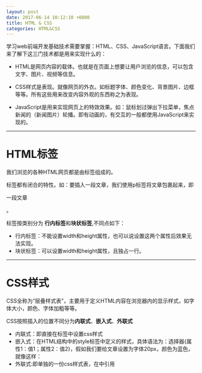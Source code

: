 ```yaml
---
layout: post
date: 2017-06-14 10:12:10 +0800
title: HTML & CSS
categories: HTML&CSS
---
```


学习web前端开发基础技术需要掌握：HTML、CSS、JavaScript语言。下面我们来了解下这三门技术都是用来实现什么的：

* HTML是网页内容的载体。也就是在页面上想要让用户浏览的信息，可以包含文字、图片、视频等信息。

* CSS样式是表现。就像网页的外衣。如标题字体、颜色变化、背景图片、边框等等。所有这些用来改变内容外观的东西称之为表现。

* JavaScript是用来实现网页上的特效效果。如：鼠标划过弹出下拉菜单，焦点新闻的（新闻图片）轮播。即有动画的，有交互的一般都使用JavaScript来实现的。

------------------------------------------------------------

# HTML标签
我们浏览的各种HTML网页都是由标签组成的。

标签都有闭合的特性。如：要插入一段文章，我们使用p标签将文章包裹起来，即<p>一段文章<p/>。

标签按类别分为 **行内标签**和**块状标签**,不同点如下：

* 行内标签：不能设置width和height属性，也可以说设置这两个属性后效果无法实现。
* 块状标签：可以设置width和height属性，且独占一行。

----------------------------

# CSS样式

CSS全称为“层叠样式表”，主要用于定义HTML内容在浏览器内的显示样式，如字体大小，颜色、字体加粗等等。

CSS按照插入的位置不同分为**内联式**、**嵌入式**、**外联式**

* 内联式：即直接在标签中设置css样式
* 嵌入式：在HTML结构<head>中的style标签中定义的样式，具体语法为：选择器{属性1：值1；属性2：值2}，假如我们要给文章设置为字体20px，颜色为蓝色，就像这样：
* 外联式:即单独的一份css样式表，在<head>中引用
